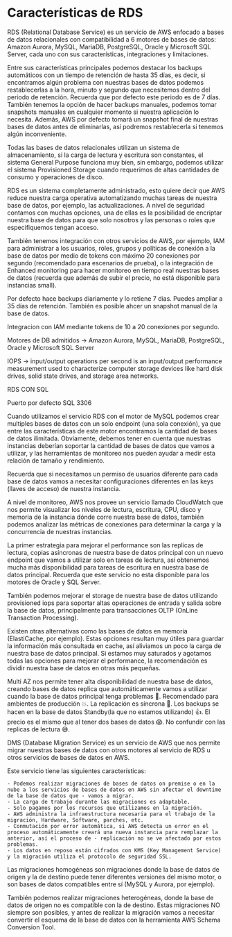 <h1>Características de RDS</h1>
RDS (Relational Database Service) es un servicio de AWS enfocado a bases de datos relacionales con compatibilidad a 6 motores de bases de datos: Amazon Aurora, MySQL, MariaDB, PostgreSQL, Oracle y Microsoft SQL Server, cada uno con sus características, integraciones y limitaciones.

Entre sus características principales podemos destacar los backups automáticos con un tiempo de retención de hasta 35 días, es decir, si encontramos algún problema con nuestras bases de datos podemos restablecerlas a la hora, minuto y segundo que necesitemos dentro del periodo de retención. Recuerda que por defecto este periodo es de 7 días. También tenemos la opción de hacer backups manuales, podemos tomar snapshots manuales en cualquier momento si nuestra aplicación lo necesita. Además, AWS por defecto tomará un snapshot final de nuestras bases de datos antes de eliminarlas, así podremos restablecerla si tenemos algún inconveniente.

Todas las bases de datos relacionales utilizan un sistema de almacenamiento, si la carga de lectura y escritura son constantes, el sistema General Purpose funciona muy bien, sin embargo, podemos utilizar el sistema Provisioned Storage cuando requerimos de altas cantidades de consumo y operaciones de disco.

RDS es un sistema completamente administrado, esto quiere decir que AWS reduce nuestra carga operativa automatizando muchas tareas de nuestra base de datos, por ejemplo, las actualizaciones. A nivel de seguridad contamos con muchas opciones, una de ellas es la posibilidad de encriptar nuestra base de datos para que solo nosotros y las personas o roles que especifiquemos tengan acceso.

También tenemos integración con otros servicios de AWS, por ejemplo, IAM para administrar a los usuarios, roles, grupos y políticas de conexión a la base de datos por medio de tokens con máximo 20 conexiones por segundo (recomendado para escenarios de prueba), o la integración de Enhanced monitoring para hacer monitoreo en tiempo real nuestras bases de datos (recuerda que además de subir el precio, no está disponible para instancias small).


Por defecto hace backups diariamente y lo retiene 7 dias. Puedes ampliar a 35 días de retención. También es posible ahcer un snapshot manual de la base de datos.

Integracion con IAM mediante tokens de 10 a 20 conexiones por segundo.

Motores de DB admitidos -> Amazon Aurora, MySQL, MariaDB, PostgreSQL, Oracle y Microsoft SQL Server

IOPS -> input/output operations per second is an input/output performance measurement used to characterize computer storage devices like hard disk drives, solid state drives, and storage area networks.


RDS CON SQL

Puerto por defecto SQL 3306

Cuando utilizamos el servicio RDS con el motor de MySQL podemos crear multiples bases de datos con un solo endpoint (una sola conexión), ya que entre las características de este motor encontramos la cantidad de bases de datos ilimitada. Obviamente, debemos tener en cuenta que nuestras instancias deberían soportar la cantidad de bases de datos que vamos a utilizar, y las herramientas de monitoreo nos pueden ayudar a medir esta relación de tamaño y rendimiento.

Recuerda que si necesitamos un permiso de usuarios diferente para cada base de datos vamos a necesitar configuraciones diferentes en las keys (llaves de acceso) de nuestra instancia.

A nivel de monitoreo, AWS nos provee un servicio llamado CloudWatch que nos permite visualizar los niveles de lectura, escritura, CPU, disco y memoria de la instancia dónde corre nuestra base de datos, también podemos analizar las métricas de conexiones para determinar la carga y la concurrencia de nuestras instancias.

La primer estrategia para mejorar el performance son las replicas de lectura, copias asíncronas de nuestra base de datos principal con un nuevo endpoint que vamos a utilizar solo en tareas de lectura, así obtenemos mucha más disponibilidad para tareas de escritura en nuestra base de datos principal. Recuerda que este servicio no esta disponible para los motores de Oracle y SQL Server.

También podemos mejorar el storage de nuestra base de datos utilizando provisioned iops para soportar altas operaciones de entrada y salida sobre la base de datos, principalmente para transacciones OLTP (OnLine Transaction Processing).

Existen otras alternativas como las bases de datos en memoria (ElastiCache, por ejemplo). Estas opciones resultan muy útiles para guardar la información más consultada en cache, así aliviamos un poco la carga de nuestra base de datos principal. Si estamos muy saturados y agotamos todas las opciones para mejorar el performance, la recomendación es dividir nuestra base de datos en otras más pequeñas.

Multi AZ nos permite tener alta disponibilidad de nuestra base de datos, creando bases de datos replica que automáticamente vamos a utilizar cuando la base de datos principal tenga problemas 📡.
Recomendado para ambientes de producción 💥.
La replicación es síncrona 🎏.
Los backups se hacen en la base de datos Standby(la que no estamos utilizando) 👍.
El precio es el mismo que al tener dos bases de datos 😱.
No confundir con las replicas de lectura 😅.


DMS (Database Migration Service) es un servicio de AWS que nos permite migrar nuestras bases de datos con otros motores al servicio de RDS u otros servicios de bases de datos en AWS.

Este servicio tiene las siguientes características:

    - Podemos realizar migraciones de bases de datos on premise o en la nube a los servicios de bases de datos en AWS sin afectar el downtime de la base de datos que - vamos a migrar.
    - La carga de trabajo durante las migraciones es adaptable.
    - Solo pagamos por los recursos que utilizamos en la migración.
    - AWS administra la infraestructura necesaria para el trabajo de la migración, Hardware, Software, parches, etc.
    - Conmutación por error automática, si AWS detecta un error en el proceso automáticamente creará una nueva instancia para remplazar la anterior, así el proceso de - replicación no se ve afectado por estos problemas.
    - Los datos en reposo están cifrados con KMS (Key Management Service) y la migración utiliza el protocolo de seguridad SSL.


Las migraciones homogéneas son migraciones donde la base de datos de origen y la de destino puede tener diferentes versiones del mismo motor, o son bases de datos compatibles entre sí (MySQL y Aurora, por ejemplo).

También podemos realizar migraciones heterogéneas, donde la base de datos de origen no es compatible con la de destino. Estas migraciones NO siempre son posibles, y antes de realizar la migración vamos a necesitar convertir el esquema de la base de datos con la herramienta AWS Schema Conversion Tool.   